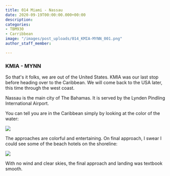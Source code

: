 ```yaml
---
title: 014 Miami - Nassau
date: 2020-09-19T00:00:00.000+00:00
description: 
categories:
- TBM930
- Carribbean
image: "/images/post_uploads/014_KMIA-MYNN_001.png"
author_staff_member: 

---
```

### KMIA - MYNN

So that's it folks, we are out of the United States. KMIA was our last stop before heading over to the Caribbean. We will come back to the USA later, this time through the west coast.

Nassau is the main city of The Bahamas. It is served by the Lynden Pindling International Airport.

You can tell you are in the Caribbean simply by looking at the color of the water:

![](/images/post_uploads/014_KMIA-MYNN_002.png)

The approaches are colorful and entertaining. On final approach, I swear I could see some of the beach hotels on the shoreline:

![](/images/post_uploads/014_KMIA-MYNN_003.png)

With no wind and clear skies, the final approach and landing was textbook smooth.